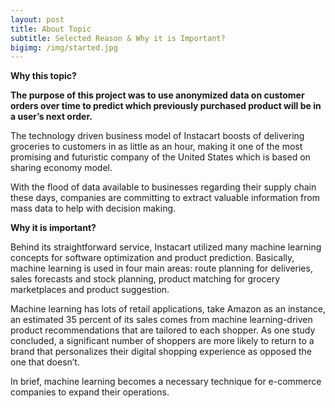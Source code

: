 ```yaml
---
layout: post
title: About Topic
subtitle: Selected Reason & Why it is Important?
bigimg: /img/started.jpg
---
```


<strong>Why this topic?</strong>

**The purpose of this project was to use anonymized data on customer orders over time to predict which previously purchased product will be in a user’s next order.**

The technology driven business model of Instacart boosts of delivering groceries to customers in as little as an hour, making it one of the most promising and futuristic company of the United States which is based on sharing economy model.


With the flood of data available to businesses regarding their supply chain these days, companies are committing to extract valuable information from mass data to help with decision making.

<strong>Why it is important?</strong>

Behind its straightforward service, Instacart utilized many machine learning concepts for software optimization and product prediction. Basically, machine learning is used in four main areas: route planning for deliveries, sales forecasts and stock planning, product matching for grocery marketplaces and product suggestion.

Machine learning has lots of retail applications, take Amazon as an instance, an estimated 35 percent of its sales comes from machine learning-driven product recommendations that are tailored to each shopper. As one study concluded, a significant number of shoppers are more likely to return to a brand that personalizes their digital shopping experience as opposed the one that doesn’t.

In brief, machine learning becomes a necessary technique for e-commerce companies to expand their operations.
